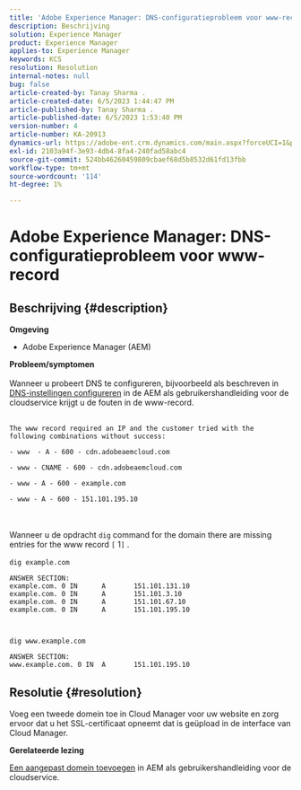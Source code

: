 ```yaml
---
title: 'Adobe Experience Manager: DNS-configuratieprobleem voor www-record'
description: Beschrijving
solution: Experience Manager
product: Experience Manager
applies-to: Experience Manager
keywords: KCS
resolution: Resolution
internal-notes: null
bug: false
article-created-by: Tanay Sharma .
article-created-date: 6/5/2023 1:44:47 PM
article-published-by: Tanay Sharma .
article-published-date: 6/5/2023 1:53:40 PM
version-number: 4
article-number: KA-20913
dynamics-url: https://adobe-ent.crm.dynamics.com/main.aspx?forceUCI=1&pagetype=entityrecord&etn=knowledgearticle&id=bc720f1f-a703-ee11-8f6e-6045bd006b4b
exl-id: 2103a94f-3e93-4db4-8fa4-240fad58abc4
source-git-commit: 524bb46260459809cbaef68d5b8532d61fd13fbb
workflow-type: tm+mt
source-wordcount: '114'
ht-degree: 1%

---
```


# Adobe Experience Manager: DNS-configuratieprobleem voor www-record

## Beschrijving {#description}

<b>Omgeving</b>
- Adobe Experience Manager (AEM)

<b>Probleem/symptomen</b><br><br>Wanneer u probeert DNS te configureren, bijvoorbeeld als beschreven in [DNS-instellingen configureren](https://experienceleague.adobe.com/docs/experience-manager-cloud-service/content/implementing/using-cloud-manager/custom-domain-names/configure-dns-settings.html) in de AEM als gebruikershandleiding voor de cloudservice krijgt u de fouten in de www-record. <br><br>

```
The www record required an IP and the customer tried with the following combinations without success:

- www  - A - 600 - cdn.adobeaemcloud.com

- www - CNAME - 600 - cdn.adobeaemcloud.com

- www - A - 600 - example.com

- www - A - 600 - 151.101.195.10
```

<br><br>Wanneer u de opdracht `dig` command for the domain there are missing entries for the www record `[` 1`]` .<br><br>`dig example.com`



```
ANSWER SECTION:
example.com. 0 IN      A       151.101.131.10
example.com. 0 IN      A       151.101.3.10
example.com. 0 IN      A       151.101.67.10
example.com. 0 IN      A       151.101.195.10
```


` `

`dig www.example.com`




```
ANSWER SECTION:
www.example.com. 0 IN  A       151.101.195.10
```



## Resolutie {#resolution}


Voeg een tweede domein toe in Cloud Manager voor uw website en zorg ervoor dat u het SSL-certificaat opneemt dat is geüpload in de interface van Cloud Manager.

<b>Gerelateerde lezing</b>

[Een aangepast domein toevoegen](https://experienceleague.adobe.com/docs/experience-manager-cloud-service/content/implementing/using-cloud-manager/custom-domain-names/add-custom-domain-name.html) in AEM als gebruikershandleiding voor de cloudservice.
